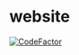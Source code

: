 # website


<a href="https://www.codefactor.io/repository/github/chichiatubey/website"><img src="https://www.codefactor.io/repository/github/chichiatubey/website/badge" alt="CodeFactor" /></a>
